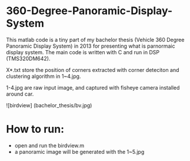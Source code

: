 # 360-Degree-Panoramic-Display-System
This matlab code is a tiny part of my bachelor thesis (Vehicle 360 Degree Panoramic Display System) in 2013 for presenting what is parnormaic display system. The main code is written with C and run in DSP (TMS320DM642).

X*.txt store the position of corners extracted with corner deteciton and clustering algorithm in 1~4.jpg.

1-4.jpg are raw input image, and captured with fisheye camera installed around car.

![birdview] (bachelor_thesis/bv.jpg)

# How to run:
- open and run the birdview.m
- a panoramic image will be generated with the 1~5.jpg

